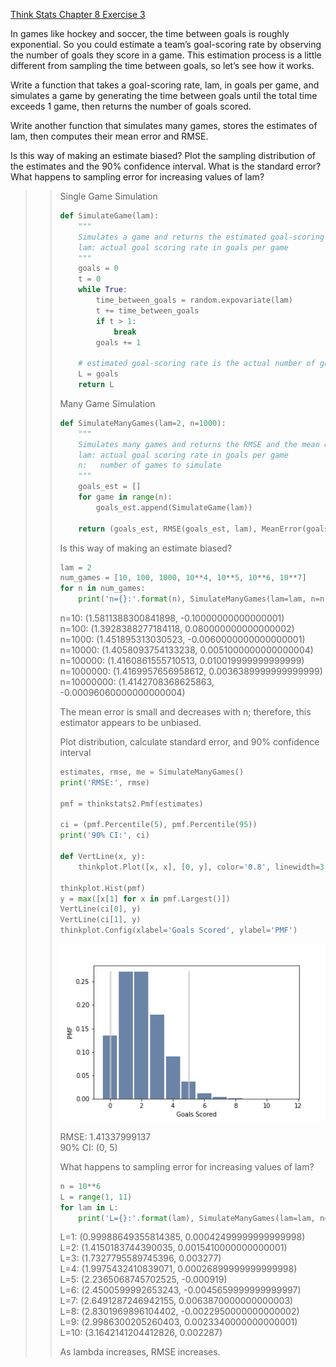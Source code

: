 [Think Stats Chapter 8 Exercise 3](http://greenteapress.com/thinkstats2/html/thinkstats2009.html#toc77)

In games like hockey and soccer, the time between goals is roughly exponential. So you could estimate a team’s goal-scoring rate by observing the number of goals they score in a game. This estimation process is a little different from sampling the time between goals, so let’s see how it works.

Write a function that takes a goal-scoring rate, lam, in goals per game, and simulates a game by generating the time between goals until the total time exceeds 1 game, then returns the number of goals scored.

Write another function that simulates many games, stores the estimates of lam, then computes their mean error and RMSE.

Is this way of making an estimate biased? Plot the sampling distribution of the estimates and the 90% confidence interval. What is the standard error? What happens to sampling error for increasing values of lam?

>> Single Game Simulation
>> ```python
>> def SimulateGame(lam):
>>     """
>>     Simulates a game and returns the estimated goal-scoring rate.
>>     lam: actual goal scoring rate in goals per game
>>     """
>>     goals = 0
>>     t = 0
>>     while True:
>>         time_between_goals = random.expovariate(lam)
>>         t += time_between_goals
>>         if t > 1:
>>             break
>>         goals += 1
>> 
>>     # estimated goal-scoring rate is the actual number of goals scored
>>     L = goals
>>     return L
>> ```
>>
>> Many Game Simulation
>> ```python
>> def SimulateManyGames(lam=2, n=1000):
>>     """
>>     Simulates many games and returns the RMSE and the mean error.
>>     lam: actual goal scoring rate in goals per game
>>     n:   number of games to simulate
>>     """
>>     goals_est = []
>>     for game in range(n):
>>         goals_est.append(SimulateGame(lam))
>>      
>>     return (goals_est, RMSE(goals_est, lam), MeanError(goals_est, lam))
>> ```
>>
>> Is this way of making an estimate biased?
>> ```python
>> lam = 2
>> num_games = [10, 100, 1000, 10**4, 10**5, 10**6, 10**7]
>> for n in num_games:
>>     print('n={}:'.format(n), SimulateManyGames(lam=lam, n=n)[1:])  
>> ```
>> n=10: (1.5811388300841898, -0.10000000000000001)  
>> n=100: (1.3928388277184118, 0.080000000000000002)  
>> n=1000: (1.451895313030523, -0.0060000000000000001)  
>> n=10000: (1.4058093754133238, 0.0051000000000000004)  
>> n=100000: (1.4160861555710513, 0.010019999999999999)  
>> n=1000000: (1.4169957656958612, 0.0036389999999999999)  
>> n=10000000: (1.4142708368625863, -0.00096060000000000004)  
>>
>> The mean error is small and decreases with n; therefore, this estimator appears to be unbiased.
>>
>> Plot distribution, calculate standard error, and 90% confidence interval
>> ```python
>> estimates, rmse, me = SimulateManyGames() 
>> print('RMSE:', rmse)
>> 
>> pmf = thinkstats2.Pmf(estimates)
>>
>> ci = (pmf.Percentile(5), pmf.Percentile(95))
>> print('90% CI:', ci)
>> 
>> def VertLine(x, y):
>>     thinkplot.Plot([x, x], [0, y], color='0.8', linewidth=3)
>>
>> thinkplot.Hist(pmf)
>> y = max([x[1] for x in pmf.Largest()])
>> VertLine(ci[0], y)
>> VertLine(ci[1], y)
>> thinkplot.Config(xlabel='Goals Scored', ylabel='PMF')
>> ```
>>
>> ![goals_dist.png](8-3-goals_dist.png)
>>
>> RMSE: 1.41337999137  
>> 90% CI: (0, 5)
>>
>> What happens to sampling error for increasing values of lam?
>> ```python
>> n = 10**6
>> L = range(1, 11)
>> for lam in L:
>>     print('L={}:'.format(lam), SimulateManyGames(lam=lam, n=n)[1:])
>> ```
>> L=1: (0.99988649355814385, 0.00042499999999999998)  
>> L=2: (1.4150183744390035, 0.0015410000000000001)  
>> L=3: (1.7327795589745396, 0.003277)  
>> L=4: (1.9975432410839071, 0.00026899999999999998)  
>> L=5: (2.2365068745702525, -0.000919)  
>> L=6: (2.4500599992653243, -0.0045659999999999997)  
>> L=7: (2.6491287246942155, 0.0063870000000000003)  
>> L=8: (2.8301969896104402, -0.0022950000000000002)  
>> L=9: (2.9986300205260403, 0.0023340000000000001)  
>> L=10: (3.1642141204412826, 0.002287)  
>>
>> As lambda increases, RMSE increases.
